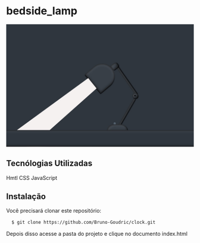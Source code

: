 # bedside_lamp

![](imagens/luminaria.jpg)

## Tecnólogias Utilizadas

Hmtl
CSS 
JavaScript

## Instalação

Você precisará clonar este repositório:
```sh
  $ git clone https://github.com/Bruno-Goudric/clock.git
```

Depois disso acesse a pasta do projeto e clique no documento 
index.html
